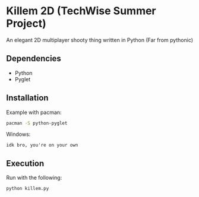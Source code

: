 # Killem 2D (TechWise Summer Project)
An elegant 2D multiplayer shooty thing written in Python (Far from pythonic)

## Dependencies
- Python
- Pyglet

## Installation
Example with pacman:
```sh
pacman -S python-pyglet
```

Windows:
```bimbows
idk bro, you're on your own
```

## Execution
Run with the following:
```sh
python killem.py
```
